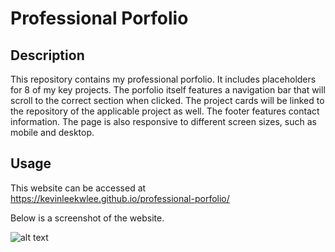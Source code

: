 # Professional Porfolio

## Description

This repository contains my professional porfolio. It includes placeholders for 8 of my key projects. The porfolio itself features a navigation bar that will scroll to the correct section when clicked. The project cards will be linked to the repository of the applicable project as well. The footer features contact information. The page is also responsive to different screen sizes, such as mobile and desktop.   

## Usage

This website can be accessed at https://kevinleekwlee.github.io/professional-porfolio/

Below is a screenshot of the website. 

![alt text](assets/images/screenshot.png)
